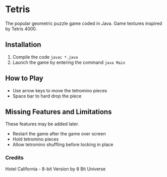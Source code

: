 # Tetris
The popular geometric puzzle game coded in Java. Game textures inspired by Tetris 4000.

## Installation
1. Compile the code `javac *.java`
2. Launch the game by entering the command `java Main`

## How to Play
- Use arrow keys to move the tetromino pieces
- Space bar to hard drop the piece

## Missing Features and Limitations
These features may be added later.
* Restart the game after the game over screen
* Hold tetromino pieces
* Allow tetromino shuffling before locking in place

### Credits
Hotel California - 8-bit Version by 8 Bit Universe